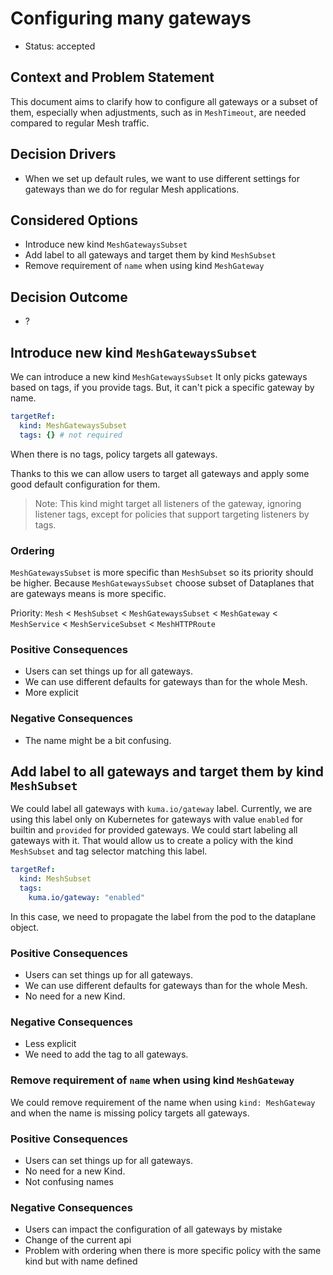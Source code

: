 # Configuring many gateways

- Status: accepted

## Context and Problem Statement

This document aims to clarify how to configure all gateways or a subset of them, especially when adjustments, such as in `MeshTimeout`, are needed compared to regular Mesh traffic.

## Decision Drivers

- When we set up default rules, we want to use different settings for gateways than we do for regular Mesh applications.

## Considered Options

- Introduce new kind `MeshGatewaysSubset`
- Add label to all gateways and target them by kind `MeshSubset`
- Remove requirement of `name` when using kind `MeshGateway`

## Decision Outcome

- ?

## Introduce new kind `MeshGatewaysSubset`

We can introduce a new kind `MeshGatewaysSubset` It only picks gateways based on tags, if you provide tags. But, it can't pick a specific gateway by name.

```yaml
targetRef:
  kind: MeshGatewaysSubset
  tags: {} # not required
```

When there is no tags, policy targets all gateways.

Thanks to this we can allow users to target all gateways and apply some good default configuration for them.

> Note:
> This kind might target all listeners of the gateway, ignoring listener tags, except for policies that support targeting listeners by tags.

### Ordering

`MeshGatewaysSubset` is more specific than `MeshSubset` so its priority should be higher. Because `MeshGatewaysSubset` choose subset of Dataplanes that are gateways means is more specific.

Priority:
`Mesh` < `MeshSubset` < `MeshGatewaysSubset` < `MeshGateway` < `MeshService` < `MeshServiceSubset` < `MeshHTTPRoute`

### Positive Consequences

- Users can set things up for all gateways.
- We can use different defaults for gateways than for the whole Mesh.
- More explicit

### Negative Consequences

- The name might be a bit confusing.

## Add label to all gateways and target them by kind `MeshSubset`

We could label all gateways with `kuma.io/gateway` label. Currently, we are using this label only on Kubernetes for gateways with value `enabled` for builtin and `provided` for provided gateways. We could start labeling all gateways with it. That would allow us to create a policy with the kind `MeshSubset` and tag selector matching this label.

```yaml
targetRef:
  kind: MeshSubset
  tags:
    kuma.io/gateway: "enabled"
```

In this case, we need to propagate the label from the pod to the dataplane object.

### Positive Consequences

- Users can set things up for all gateways.
- We can use different defaults for gateways than for the whole Mesh.
- No need for a new Kind.

### Negative Consequences

- Less explicit
- We need to add the tag to all gateways.

### Remove requirement of `name` when using kind `MeshGateway`

We could remove requirement of the name when using `kind: MeshGateway` and when the name is missing policy targets all gateways.

### Positive Consequences

- Users can set things up for all gateways.
- No need for a new Kind.
- Not confusing names

### Negative Consequences

- Users can impact the configuration of all gateways by mistake
- Change of the current api
- Problem with ordering when there is more specific policy with the same kind but with name defined